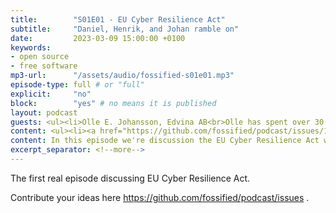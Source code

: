 ```yaml
---
title:        "S01E01 - EU Cyber Resilience Act"
subtitle:     "Daniel, Henrik, and Johan ramble on"
date:         2023-03-09 15:00:00 +0100
keywords:
- open source
- free software
mp3-url:      "/assets/audio/fossified-s01e01.mp3"
episode-type: full # or "full"
explicit:     "no"
block:        "yes" # no means it is published
layout: podcast
guests: <ul><li>Olle E. Johansson, Edvina AB<br>Olle has spent over 30 years working with open Internet-related standard protocols and open systems. He’s active in Open Source as a developer, trainer, documenter and evangelist. In the current role as a consultant for various organisations Olle is working on architectures for realtime communication - audio, video, text - and security architectures for IoT. He is a frequent speaker on events worldwide and active in the IETF, the Internet Engineering task force. </li><li>Simon Phipps (The.Web.mink meshed.cloud/@webmink)<br>Computer scientist and web and open source advocate</li></ul>
content: <ul><li><a href="https://github.com/fossified/podcast/issues/14">Planning this episode</a></li><li><a href="https://blog.opensource.org/the-ultimate-list-of-reactions-to-the-cyber-resilience-act/">The ultimate list of reactions to the Cyber Resilience Act</a></li><li><a href="https://foss-north.se/2023/">foss-north</a> in Gothenburg, 24-25 April 2023</li><li><a href="https://23.foss-backstage.de/"> FOSS Backstage</a> in Berlin, 13-14 March 2023</li></ul>
content: In this episode we're discussion the EU Cyber Resilience Act with Olle E. Johansson and Simon Phipps.
excerpt_separator: <!--more-->
---
```

The first real episode discussing EU Cyber Resilience Act.
<!--more-->

Contribute your ideas here https://github.com/fossified/podcast/issues .
